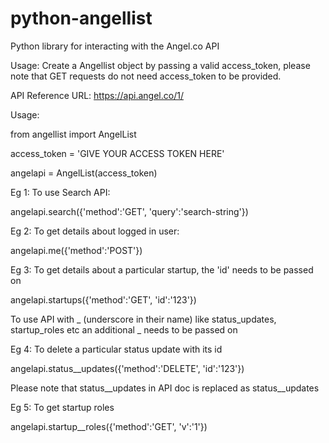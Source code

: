 python-angellist
================

Python library for interacting with the Angel.co API

Usage: Create a Angellist object by passing a valid access_token, please note that GET requests do not need access_token to be provided.

API Reference URL: https://api.angel.co/1/

Usage:

from angellist import AngelList 

access_token = 'GIVE YOUR ACCESS TOKEN HERE'

angelapi = AngelList(access_token)


Eg 1: To use Search API:

angelapi.search({'method':'GET', 'query':'search-string'})


Eg 2: To get details about logged in user:

angelapi.me({'method':'POST'})


Eg 3: To get details about a particular startup, the 'id' needs to be passed on

angelapi.startups({'method':'GET', 'id':'123'})


To use API with _ (underscore in their name) like status_updates, startup_roles etc an additional _ needs to be passed on

Eg 4: To delete a particular status update with its id

angelapi.status__updates({'method':'DELETE', 'id':'123'})

Please note that status__updates in API doc is replaced as status__updates


Eg 5: To get startup roles

angelapi.startup__roles({'method':'GET', 'v':'1'})
